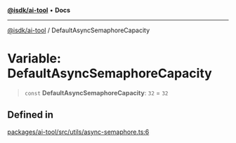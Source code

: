 [**@isdk/ai-tool**](../README.md) • **Docs**

***

[@isdk/ai-tool](../globals.md) / DefaultAsyncSemaphoreCapacity

# Variable: DefaultAsyncSemaphoreCapacity

> `const` **DefaultAsyncSemaphoreCapacity**: `32` = `32`

## Defined in

[packages/ai-tool/src/utils/async-semaphore.ts:6](https://github.com/isdk/ai-tool.js/blob/e324043799402aa2caa41711a9168487ab85c166/src/utils/async-semaphore.ts#L6)
